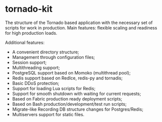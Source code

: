 # tornado-kit
The structure of the Tornado based application with the necessary set of scripts for work in production.
Main features: flexible scaling and readiness for high production loads.

Additional features:
- A convenient directory structure;
- Management through configuration files;
- Session support;
- Multithreading support;
- PostgreSQL support based on Momoko (multithread pool);
- Redis support based on RedIce, redis-py and tornadis;
- Basic DDoS protection;
- Support for loading Lua scripts for Redis;
- Support for smooth shutdown with waiting for current requests;
- Based on Fabric production ready deployment scripts;
- Based on Bash production/development/test run scripts;
- Migrate-like Recording DB structure changes for Postgres/Redis;
- Multiservers support for static files.
